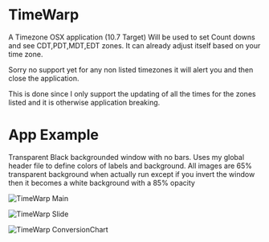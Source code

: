 TimeWarp
========

A Timezone OSX application (10.7 Target) 
Will be used to set Count downs and see CDT,PDT,MDT,EDT zones.
It can already adjust itself based on your time zone.

Sorry no support yet for any non listed timezones it will alert you and then close the application.

This is done since I only support the updating of all the times for the zones listed and it is otherwise application breaking.

App Example
========
Transparent Black backgrounded window with no bars. Uses my global header file to define colors of labels and background. All images are 65% transparent background when actually run except if you invert the window then it becomes a white background with a 85% opacity

![TimeWarp Main](https://raw.github.com/Kmcelyea/Mactopia/master/TimeWarpScreens/CountdownNew.png)

![TimeWarp Slide](https://raw.github.com/Kmcelyea/Mactopia/master/TimeWarpScreens/Countdownslide.png)

![TimeWarp ConversionChart](https://raw.github.com/Kmcelyea/Mactopia/master/TimeWarpScreens/conversionchart.png)
